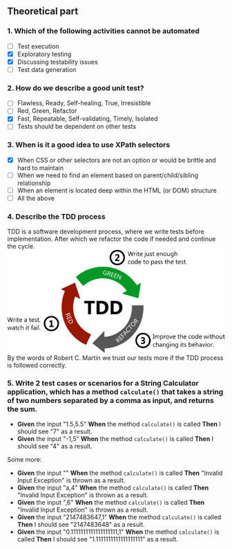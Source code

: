 ## Theoretical part

### 1. Which of the following activities cannot be automated
- [ ] Test execution
- [X] Exploratory testing
- [X] Discussing testability issues
- [ ] Test data generation

### 2. How do we describe a good unit test?
- [ ] Flawless, Ready, Self-healing, True, Irresistible
- [ ] Red, Green, Refactor
- [X] Fast, Repeatable, Self-validating, Timely, Isolated
- [ ] Tests should be dependent on other tests

### 3. When is it a good idea to use XPath selectors
- [X] When CSS or other selectors are not an option or would be brittle and hard to maintain
- [ ] When we need to find an element based on parent/child/sibling relationship
- [ ] When an element is located deep within the HTML (or DOM) structure
- [ ] All the above

### 4. Describe the TDD process

TDD is a software development process, where we write tests before implementation. After which we refactor the code if needed and continue the cycle.
![TDD](red-green-refactor.png)
By the words of Robert C. Martin we trust our tests more if the TDD process is followed correctly.

### 5. Write 2 test cases or scenarios for a String Calculator application, which has a method ```calculate()``` that takes a string of two numbers separated by a comma as input, and returns the sum.

- **Given** the input "1.5,5.5" **When** the method ```calculate()``` is called **Then** I should see "7" as a result.  
- **Given** the input "-1,5" **When** the method ```calculate()``` is called **Then** I should see "4" as a result.  

Some more:
- **Given** the input "" **When** the method ```calculate()``` is called **Then** "Invalid Input Exception" is thrown as a result.  
- **Given** the input "a,4" **When** the method ```calculate()``` is called **Then** "Invalid Input Exception" is thrown as a result.  
- **Given** the input ",6" **When** the method ```calculate()``` is called **Then** "Invalid Input Exception" is thrown as a result.  
- **Given** the input "2147483647,1" **When** the method ```calculate()``` is called **Then** I should see "2147483648" as a result.  
- **Given** the input "0.1111111111111111111,1" **When** the method ```calculate()``` is called **Then** I should see "1.1111111111111111111" as a result.  
